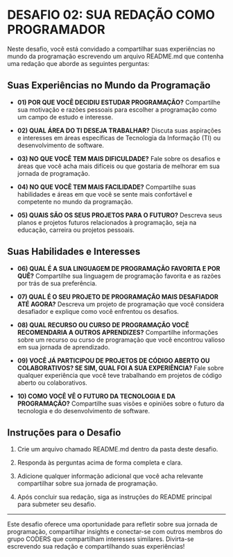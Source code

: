 # DESAFIO 02: SUA REDAÇÃO COMO PROGRAMADOR
Neste desafio, você está convidado a compartilhar suas experiências no mundo da programação escrevendo um arquivo README.md que contenha uma redação que aborde as seguintes perguntas:

## Suas Experiências no Mundo da Programação
* **01) POR QUE VOCÊ DECIDIU ESTUDAR PROGRAMAÇÃO?**
Compartilhe sua motivação e razões pessoais para escolher a programação como um campo de estudo e interesse.

* **02) QUAL ÁREA DO TI DESEJA TRABALHAR?**
Discuta suas aspirações e interesses em áreas específicas de Tecnologia da Informação (TI) ou desenvolvimento de software.

* **03) NO QUE VOCÊ TEM MAIS DIFICULDADE?**
Fale sobre os desafios e áreas que você acha mais difíceis ou que gostaria de melhorar em sua jornada de programação.

* **04) NO QUE VOCÊ TEM MAIS FACILIDADE?**
Compartilhe suas habilidades e áreas em que você se sente mais confortável e competente no mundo da programação.

* **05) QUAIS SÃO OS SEUS PROJETOS PARA O FUTURO?**
Descreva seus planos e projetos futuros relacionados à programação, seja na educação, carreira ou projetos pessoais.

## Suas Habilidades e Interesses
* **06) QUAL É A SUA LINGUAGEM DE PROGRAMAÇÃO FAVORITA E POR QUÊ?**
Compartilhe sua linguagem de programação favorita e as razões por trás de sua preferência.

* **07) QUAL É O SEU PROJETO DE PROGRAMAÇÃO MAIS DESAFIADOR ATÉ AGORA?**
Descreva um projeto de programação que você considera desafiador e explique como você enfrentou os desafios.

* **08) QUAL RECURSO OU CURSO DE PROGRAMAÇÃO VOCÊ RECOMENDARIA A OUTROS APRENDIZES?**
Compartilhe informações sobre um recurso ou curso de programação que você encontrou valioso em sua jornada de aprendizado.

* **09) VOCÊ JÁ PARTICIPOU DE PROJETOS DE CÓDIGO ABERTO OU COLABORATIVOS? SE SIM, QUAL FOI A SUA EXPERIÊNCIA?**
Fale sobre qualquer experiência que você teve trabalhando em projetos de código aberto ou colaborativos.

* **10) COMO VOCÊ VÊ O FUTURO DA TECNOLOGIA E DA PROGRAMAÇÃO?**
Compartilhe suas visões e opiniões sobre o futuro da tecnologia e do desenvolvimento de software.

## Instruções para o Desafio
1. Crie um arquivo chamado README.md dentro da pasta deste desafio.

2. Responda às perguntas acima de forma completa e clara.

3. Adicione qualquer informação adicional que você acha relevante compartilhar sobre sua jornada de programação.

4. Após concluir sua redação, siga as instruções do README principal para submeter seu desafio.

---

Este desafio oferece uma oportunidade para refletir sobre sua jornada de programação, compartilhar insights e conectar-se com outros membros do grupo CODERS que compartilham interesses similares. Divirta-se escrevendo sua redação e compartilhando suas experiências!
